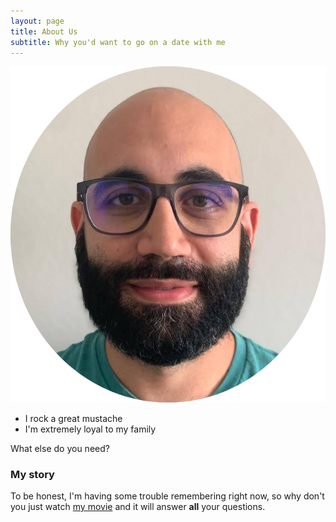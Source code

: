 ```yaml
---
layout: page
title: About Us
subtitle: Why you'd want to go on a date with me
---
```


![Amir's image](/assets/img/amir.png)

- I rock a great mustache
- I'm extremely loyal to my family

What else do you need?

### My story

To be honest, I'm having some trouble remembering right now, so why don't you just watch [my movie](https://en.wikipedia.org/wiki/The_Princess_Bride_%28film%29) and it will answer **all** your questions.
